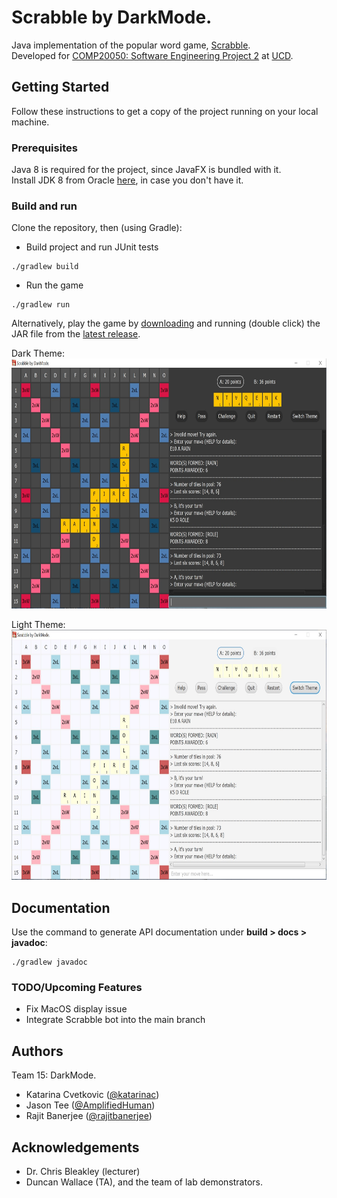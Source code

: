 # Scrabble by DarkMode.
Java implementation of the popular word game, [Scrabble](https://en.wikipedia.org/wiki/Scrabble).   
Developed for [COMP20050: Software Engineering Project 2](https://sisweb.ucd.ie/usis/!W_HU_MENU.P_PUBLISH?p_tag=MODULE&MODULE=COMP20050) 
at [UCD](https://www.ucd.ie/cs/).

## Getting Started
Follow these instructions to get a copy of the project running on your local machine.

### Prerequisites
Java 8 is required for the project, since JavaFX is bundled with it.   
Install JDK 8 from Oracle [here](https://www.oracle.com/java/technologies/javase/javase-jdk8-downloads.html), 
in case you don't have it.

### Build and run 
Clone the repository, then (using Gradle):
* Build project and run JUnit tests
```
./gradlew build
```
* Run the game
```
./gradlew run
``` 

Alternatively, play the game by [downloading](https://github.com/rajitbanerjee/Scrabble/releases/download/v5.0/Scrabble-5.0.jar) 
and running (double click) the JAR file from the [latest release](https://github.com/rajitbanerjee/Scrabble/releases). 

Dark Theme:  
  <img src="images/DarkTheme.jpg" height="400" width="800">   

Light Theme:   
  <img src="images/LightTheme.jpg" height="400" width="800">   


## Documentation
Use the command to generate API documentation under **build > docs > javadoc**:
```
./gradlew javadoc
```  
### TODO/Upcoming Features
* Fix MacOS display issue
* Integrate Scrabble bot into the main branch

## Authors
Team 15: DarkMode.
* Katarina Cvetkovic ([@katarinac](https://github.com/katarinac))
* Jason Tee ([@AmplifiedHuman](https://github.com/AmplifiedHuman))
* Rajit Banerjee ([@rajitbanerjee](https://github.com/rajitbanerjee))

## Acknowledgements 
* Dr. Chris Bleakley (lecturer)
* Duncan Wallace (TA), and the team of lab demonstrators.
